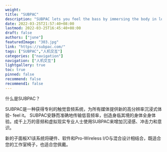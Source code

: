 ```yaml
---
weight: 
title: "SUBPAC"
description: "SUBPAC lets you feel the bass by immersing the body in low-frequency, high-fidelity physical sound, silent on the outside. Ideal for music, gaming, amp;SUBPAC让您通过将身体沉浸在低频、高保真的物理声音中来感受低音，外部是无声的。音乐、游戏和功放的理想选择。"
date: 2022-03-25T21:57:40+08:00
lastmod: 2022-03-25T16:45:40+08:00
draft: false
authors: ["june"]
featuredImage: "303.jpg"
link: "https://subpac.com/"
tags: ["SUBPAC","人机交互"]
categories: ["navigation"]
navigation: ["人机交互"]
lightgallery: true
toc: true
pinned: false
recommend: false
recommend1: false
---
```

什么是SUBPAC？

SUBPAC是一种获得专利的触觉音频系统，为所有媒体提供新的高分辨率沉浸式体验- feel it。
SUBPAC安静而准确地传输低音频率，创造身临其境的身体全身体验。成千上万的音频和虚拟现实专业人士使用SUBPAC来增加沉浸感、冲击力和意识。

新的子面板X1该系统将硬件、软件和Pro-Wireless I/O与混合设计相结合，既适合您的工作室椅子，也适合您佩戴。